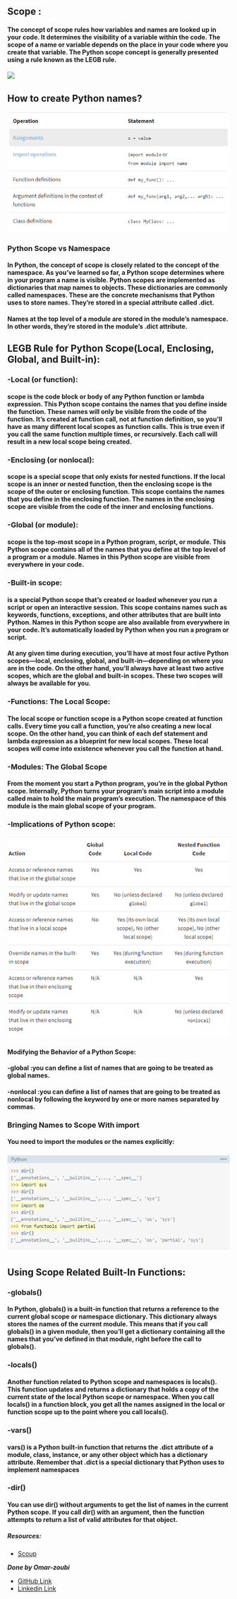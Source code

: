 ## Scope :
#### The concept of scope rules how variables and names are looked up in your code. It determines the visibility of a variable within the code. The scope of a name or variable depends on the place in your code where you create that variable. The Python scope concept is generally presented using a rule known as the LEGB rule.
![](https://www.researchgate.net/publication/303337342/figure/fig1/AS:370746640617473@1465404295790/Pythons-scope-hierarchy-and-variable-name-resolution-As-described-in-the-text-multiple.png)

## How to create Python names?
![](img/creatname.PNG)
### Python Scope vs Namespace
#### In Python, the concept of scope is closely related to the concept of the namespace. As you’ve learned so far, a Python scope determines where in your program a name is visible. Python scopes are implemented as dictionaries that map names to objects. These dictionaries are commonly called namespaces. These are the concrete mechanisms that Python uses to store names. They’re stored in a special attribute called .__dict__.

#### Names at the top level of a module are stored in the module’s namespace. In other words, they’re stored in the module’s .__dict__ attribute. 

## LEGB Rule for Python Scope(Local, Enclosing, Global, and Built-in):
### -Local (or function): 
#### scope is the code block or body of any Python function or lambda expression. This Python scope contains the names that you define inside the function. These names will only be visible from the code of the function. It’s created at function call, not at function definition, so you’ll have as many different local scopes as function calls. This is true even if you call the same function multiple times, or recursively. Each call will result in a new local scope being created.

### -Enclosing (or nonlocal):
#### scope is a special scope that only exists for nested functions. If the local scope is an inner or nested function, then the enclosing scope is the scope of the outer or enclosing function. This scope contains the names that you define in the enclosing function. The names in the enclosing scope are visible from the code of the inner and enclosing functions.

### -Global (or module):
#### scope is the top-most scope in a Python program, script, or module. This Python scope contains all of the names that you define at the top level of a program or a module. Names in this Python scope are visible from everywhere in your code.
### -Built-in scope:
#### is a special Python scope that’s created or loaded whenever you run a script or open an interactive session. This scope contains names such as keywords, functions, exceptions, and other attributes that are built into Python. Names in this Python scope are also available from everywhere in your code. It’s automatically loaded by Python when you run a program or script.


#### At any given time during execution, you’ll have at most four active Python scopes—local, enclosing, global, and built-in—depending on where you are in the code. On the other hand, you’ll always have at least two active scopes, which are the global and built-in scopes. These two scopes will always be available for you.
### -Functions: The Local Scope:
#### The local scope or function scope is a Python scope created at function calls. Every time you call a function, you’re also creating a new local scope. On the other hand, you can think of each def statement and lambda expression as a blueprint for new local scopes. These local scopes will come into existence whenever you call the function at hand.

### -Modules: The Global Scope
#### From the moment you start a Python program, you’re in the global Python scope. Internally, Python turns your program’s main script into a module called __main__ to hold the main program’s execution. The namespace of this module is the main global scope of your program.

### -Implications of Python scope:
![](img/ima.PNG)

#### Modifying the Behavior of a Python Scope:
#### -global :you can define a list of names that are going to be treated as global names.
#### -nonlocal :you can define a list of names that are going to be treated as nonlocal by following the keyword by one or more names separated by commas.


### Bringing Names to Scope With import
#### You need to import the modules or the names explicitly:
![](img/import.PNG)

## Using Scope Related Built-In Functions:
### -globals()
#### In Python, globals() is a built-in function that returns a reference to the current global scope or namespace dictionary. This dictionary always stores the names of the current module. This means that if you call globals() in a given module, then you’ll get a dictionary containing all the names that you’ve defined in that module, right before the call to globals(). 
### -locals()
#### Another function related to Python scope and namespaces is locals(). This function updates and returns a dictionary that holds a copy of the current state of the local Python scope or namespace. When you call locals() in a function block, you get all the names assigned in the local or function scope up to the point where you call locals().
### -vars()
#### vars() is a Python built-in function that returns the .__dict__ attribute of a module, class, instance, or any other object which has a dictionary attribute. Remember that .__dict__ is a special dictionary that Python uses to implement namespaces
### -dir()
#### You can use dir() without arguments to get the list of names in the current Python scope. If you call dir() with an argument, then the function attempts to return a list of valid attributes for that object.



##### Resources:

- [Scoup](https://realpython.com/python-scope-legb-rule/)





***Done by Omar-zoubi***
- [GitHub Link](https://github.com/Omar-zoubi)
- [Linkedin Link](https://www.linkedin.com/in/omar-alzoubi-54034bb4/)